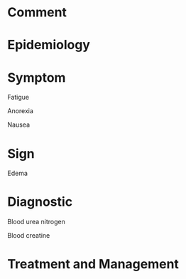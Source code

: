 # Comment

# Epidemiology

# Symptom

Fatigue

Anorexia

Nausea

# Sign

Edema

# Diagnostic

Blood urea nitrogen

Blood creatine

# Treatment and Management
